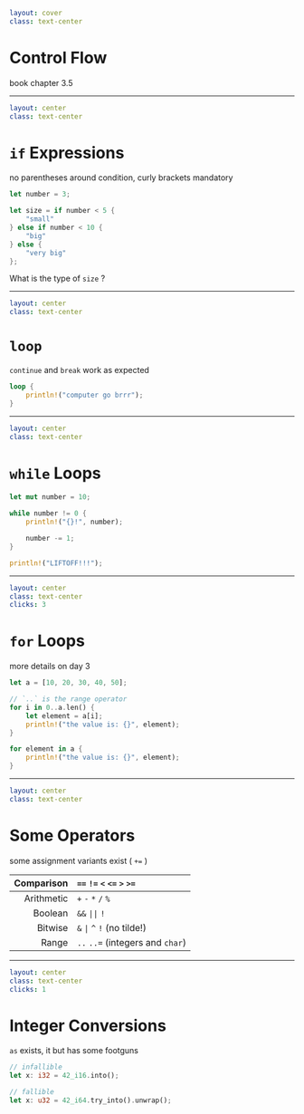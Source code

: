 ```yaml
layout: cover
class: text-center
```

# Control Flow

book chapter 3.5

<Nr />

---

```yaml
layout: center
class: text-center
```

# `if` Expressions

no parentheses around condition, curly brackets mandatory

```rust
let number = 3;

let size = if number < 5 {
    "small"
} else if number < 10 {
    "big"
} else {
    "very big"
};
```

What is the type of `size` ?

<Nr />

---

```yaml
layout: center
class: text-center
```

# `loop`

`continue` and `break` work as expected

```rust
loop {
    println!("computer go brrr");
}
```

<Nr />

---

```yaml
layout: center
class: text-center
```

# `while` Loops

```rust {3,7}
let mut number = 10;

while number != 0 {
    println!("{}!", number);

    number -= 1;
}

println!("LIFTOFF!!!");
```

<Nr />

---

```yaml
layout: center
class: text-center
clicks: 3
```

# `for` Loops

more details on day 3

```rust {1,4,7|1,4-7|1,9,11|all}
let a = [10, 20, 30, 40, 50];

// `..` is the range operator
for i in 0..a.len() {
    let element = a[i];
    println!("the value is: {}", element);
}

for element in a {
    println!("the value is: {}", element);
}
```

<div
    style="background-color: red"
    class="h-0.8 rounded absolute top-70 left-97 w-26"
    v-click="[0,1]"
></div>

<div
    style="background-color: red"
    class="h-0.8 rounded absolute top-76 left-120 w-10"
    v-click="[1,2]"
></div>

<Nr />

---

```yaml
layout: center
class: text-center
```

# Some Operators

some assignment variants exist ( `+=` )

| Comparison | `==` `!=` `<` `<=` `>` `>=`      |
| ---------: | :------------------------------- |
| Arithmetic | `+` `-` `*` `/` `%`              |
| Boolean    | `&&` `\|\|` `!`                  |
| Bitwise    | `&` `\|` `^` `!` (no tilde!)     |
| Range      | `..` `..=` (integers and `char`) |

<Nr />

---

```yaml
layout: center
class: text-center
clicks: 1
```

# Integer Conversions

`as` exists, it but has some footguns

```rust {1,2|4,5}
// infallible
let x: i32 = 42_i16.into();

// fallible
let x: u32 = 42_i64.try_into().unwrap();
```

<div
    style="background-color: red"
    class="h-0.8 rounded absolute top-76 left-95 w-7.5"
    v-click="[0,1]"
></div>
<div
    style="background-color: red"
    class="h-0.8 rounded absolute top-76 left-118 w-7.5"
    v-click="[0,1]"
></div>

<div
    style="background-color: red"
    class="h-0.8 rounded absolute top-94 left-95 w-7.5"
    v-click="[1,2]"
></div>
<div
    style="background-color: red"
    class="h-0.8 rounded absolute top-94 left-118 w-7.5"
    v-click="[1,2]"
></div>

<Nr />
